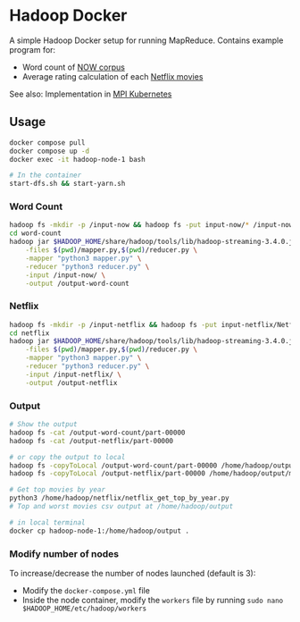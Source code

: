 # Hadoop Docker

A simple Hadoop Docker setup for running MapReduce. Contains example program for:
* Word count of [NOW corpus](https://www.english-corpora.org/now/)
* Average rating calculation of each [Netflix movies](https://www.kaggle.com/datasets/rishitjavia/netflix-movie-rating-dataset/data)

See also: Implementation in [MPI Kubernetes](https://github.com/ynshung/mpi-kubernetes)

## Usage

```bash
docker compose pull
docker compose up -d
docker exec -it hadoop-node-1 bash

# In the container
start-dfs.sh && start-yarn.sh
```

### Word Count
```bash
hadoop fs -mkdir -p /input-now && hadoop fs -put input-now/* /input-now/
cd word-count
hadoop jar $HADOOP_HOME/share/hadoop/tools/lib/hadoop-streaming-3.4.0.jar \
    -files $(pwd)/mapper.py,$(pwd)/reducer.py \
    -mapper "python3 mapper.py" \
    -reducer "python3 reducer.py" \
    -input /input-now/ \
    -output /output-word-count
```

### Netflix
```bash
hadoop fs -mkdir -p /input-netflix && hadoop fs -put input-netflix/Netflix_Dataset_Rating.csv /input-netflix/
cd netflix
hadoop jar $HADOOP_HOME/share/hadoop/tools/lib/hadoop-streaming-3.4.0.jar \
    -files $(pwd)/mapper.py,$(pwd)/reducer.py \
    -mapper "python3 mapper.py" \
    -reducer "python3 reducer.py" \
    -input /input-netflix/ \
    -output /output-netflix
```

### Output
```bash
# Show the output
hadoop fs -cat /output-word-count/part-00000
hadoop fs -cat /output-netflix/part-00000

# or copy the output to local
hadoop fs -copyToLocal /output-word-count/part-00000 /home/hadoop/output/word_count.txt
hadoop fs -copyToLocal /output-netflix/part-00000 /home/hadoop/output/movie_ratings_summary.csv

# Get top movies by year
python3 /home/hadoop/netflix/netflix_get_top_by_year.py
# Top and worst movies csv output at /home/hadoop/output

# in local terminal
docker cp hadoop-node-1:/home/hadoop/output .
```

### Modify number of nodes
To increase/decrease the number of nodes launched (default is 3):
* Modify the `docker-compose.yml` file
* Inside the node container, modify the `workers` file by running `sudo nano $HADOOP_HOME/etc/hadoop/workers`
